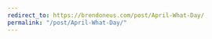 ```yaml
---
redirect_to: https://brendoneus.com/post/April-What-Day/
permalink: "/post/April-What-Day/"
---
```

